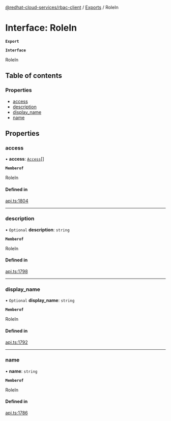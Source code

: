[@redhat-cloud-services/rbac-client](../README.md) / [Exports](../modules.md) / RoleIn

# Interface: RoleIn

**`Export`**

**`Interface`**

RoleIn

## Table of contents

### Properties

- [access](RoleIn.md#access)
- [description](RoleIn.md#description)
- [display\_name](RoleIn.md#display_name)
- [name](RoleIn.md#name)

## Properties

### access

• **access**: [`Access`](Access.md)[]

**`Memberof`**

RoleIn

#### Defined in

[api.ts:1804](https://github.com/RedHatInsights/javascript-clients/blob/master/packages/rbac/api.ts#L1804)

___

### description

• `Optional` **description**: `string`

**`Memberof`**

RoleIn

#### Defined in

[api.ts:1798](https://github.com/RedHatInsights/javascript-clients/blob/master/packages/rbac/api.ts#L1798)

___

### display\_name

• `Optional` **display\_name**: `string`

**`Memberof`**

RoleIn

#### Defined in

[api.ts:1792](https://github.com/RedHatInsights/javascript-clients/blob/master/packages/rbac/api.ts#L1792)

___

### name

• **name**: `string`

**`Memberof`**

RoleIn

#### Defined in

[api.ts:1786](https://github.com/RedHatInsights/javascript-clients/blob/master/packages/rbac/api.ts#L1786)
